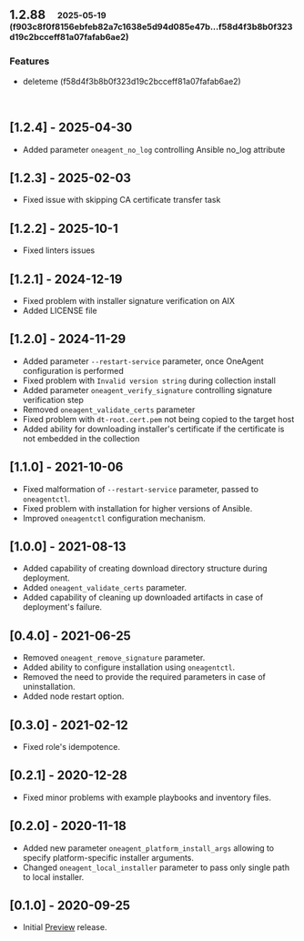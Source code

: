 ## **1.2.88**&emsp;<sub><sup>2025-05-19 (f903c8f0f8156ebfeb82a7c1638e5d94d085e47b...f58d4f3b8b0f323d19c2bcceff81a07fafab6ae2)</sup></sub>

### Features

- deleteme (f58d4f3b8b0f323d19c2bcceff81a07fafab6ae2)

<br>

## [1.2.4] - 2025-04-30
- Added parameter `oneagent_no_log` controlling Ansible no_log attribute

## [1.2.3] - 2025-02-03
- Fixed issue with skipping CA certificate transfer task

## [1.2.2] - 2025-10-1
- Fixed linters issues

## [1.2.1] - 2024-12-19
- Fixed problem with installer signature verification on AIX
- Added LICENSE file

## [1.2.0] - 2024-11-29

- Added parameter `--restart-service` parameter, once OneAgent configuration is performed
- Fixed problem with `Invalid version string` during collection install
- Added parameter `oneagent_verify_signature` controlling signature verification step
- Removed `oneagent_validate_certs` parameter
- Fixed problem with `dt-root.cert.pem` not being copied to the target host
- Added ability for downloading installer's certificate if the certificate is not embedded in the collection

## [1.1.0] - 2021-10-06

- Fixed malformation of `--restart-service` parameter, passed to `oneagentctl`.
- Fixed problem with installation for higher versions of Ansible.
- Improved `oneagentctl` configuration mechanism.

## [1.0.0] - 2021-08-13

- Added capability of creating download directory structure during deployment.
- Added `oneagent_validate_certs` parameter.
- Added capability of cleaning up downloaded artifacts in case of deployment's failure.

## [0.4.0] - 2021-06-25

- Removed `oneagent_remove_signature` parameter.
- Added ability to configure installation using `oneagentctl`.
- Removed the need to provide the required parameters in case of uninstallation.
- Added node restart option.

## [0.3.0] - 2021-02-12

- Fixed role's idempotence.

## [0.2.1] - 2020-12-28

- Fixed minor problems with example playbooks and inventory files.

## [0.2.0] - 2020-11-18

- Added new parameter `oneagent_platform_install_args` allowing to specify platform-specific installer arguments.
- Changed `oneagent_local_installer` parameter to pass only single path to local installer.

## [0.1.0] - 2020-09-25

- Initial [Preview](https://www.dynatrace.com/support/help/shortlink/preview-and-early-adopter-releases) release.

